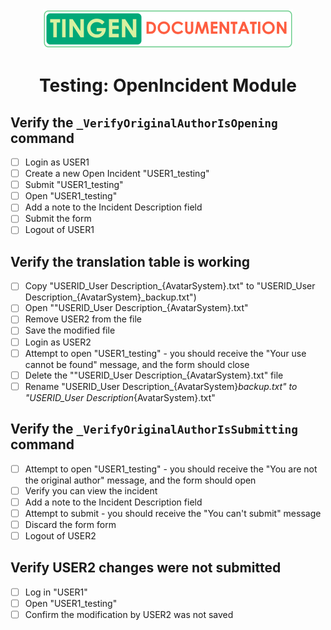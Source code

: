 <!-- u251002 -->

<div align="center">

  <picture>
    <source media="(prefers-color-scheme: dark)" srcset="https://github.com/spectrum-health-systems/tingen-projects/blob/main/logos/tngndocs-dark-400x63.png">
    <source media="(prefers-color-scheme: light)" srcset="https://github.com/spectrum-health-systems/tingen-projects/blob/main/logos/tngndocs-light-400x63.png">
    <img alt="Fallback image description" src="https://github.com/spectrum-health-systems/tingen-projects/blob/main/logos/tngndocs-light-400x63.png">
  </picture>
  <h1>
    Testing: OpenIncident Module
  </h1>

</div>

## Verify the `_VerifyOriginalAuthorIsOpening` command

- [ ] Login as USER1
- [ ] Create a new Open Incident "USER1_testing"
- [ ] Submit "USER1_testing"
- [ ] Open "USER1_testing"
- [ ] Add a note to the Incident Description field
- [ ] Submit the form
- [ ] Logout of USER1

## Verify the translation table is working

- [ ] Copy "USERID_User Description_{AvatarSystem}.txt" to "USERID_User Description_{AvatarSystem}_backup.txt")
- [ ] Open ""USERID_User Description_{AvatarSystem}.txt"
- [ ] Remove USER2 from the file
- [ ] Save the modified file
- [ ] Login as USER2
- [ ] Attempt to open "USER1_testing" - you should receive the "Your use cannot be found" message, and the form should close
- [ ] Delete the ""USERID_User Description_{AvatarSystem}.txt" file
- [ ] Rename "USERID_User Description_{AvatarSystem}_backup.txt" to "USERID_User Description_{AvatarSystem}.txt"

## Verify the `_VerifyOriginalAuthorIsSubmitting` command

- [ ] Attempt to open "USER1_testing" - you should receive the "You are not the original author" message, and the form should open
- [ ] Verify you can view the incident
- [ ] Add a note to the Incident Description field
- [ ] Attempt to submit - you should receive the "You can't submit" message
- [ ] Discard the form form
- [ ] Logout of USER2

## Verify USER2 changes were not submitted

- [ ] Log in "USER1"
- [ ] Open "USER1_testing"
- [ ] Confirm the modification by USER2 was not saved
